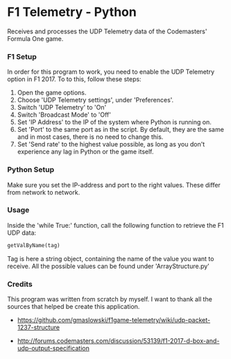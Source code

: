 # F1 Telemetry - Python
Receives and processes the UDP Telemetry data of the Codemasters' Formula One game.

### F1 Setup
In order for this program to work, you need to enable the UDP Telemetry option in F1 2017. To to this, follow these steps:
1. Open the game options.
2. Choose 'UDP Telemetry settings', under 'Preferences'.
3. Switch 'UDP Telemetry' to 'On'
4. Switch 'Broadcast Mode' to 'Off'
5. Set 'IP Address' to the IP of the system where Python is running on.
6. Set 'Port' to the same port as in the script. By default, they are the same and in most cases, there is no need to change this.
7. Set 'Send rate' to the highest value possible, as long as you don't experience any lag in Python or the game itself.

### Python Setup
Make sure you set the IP-address and port to the right values. These differ from network to network.

### Usage
Inside the 'while True:' function, call the following function to retrieve the F1 UDP data:
```python
getValByName(tag)
```
Tag is here a string object, containing the name of the value you want to receive. All the possible values can be found under 'ArrayStructure.py'

### Credits
This program was written from scratch by myself. I want to thank all the sources that helped be create this application.
+ https://github.com/gmaslowski/f1game-telemetry/wiki/udp-packet-1237-structure
- http://forums.codemasters.com/discussion/53139/f1-2017-d-box-and-udp-output-specification
